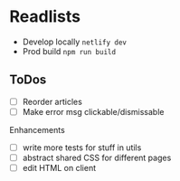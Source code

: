 # Readlists

- Develop locally `netlify dev`
- Prod build `npm run build`

## ToDos

- [ ] Reorder articles
- [ ] Make error msg clickable/dismissable

Enhancements

- [ ] write more tests for stuff in utils
- [ ] abstract shared CSS for different pages
- [ ] edit HTML on client
